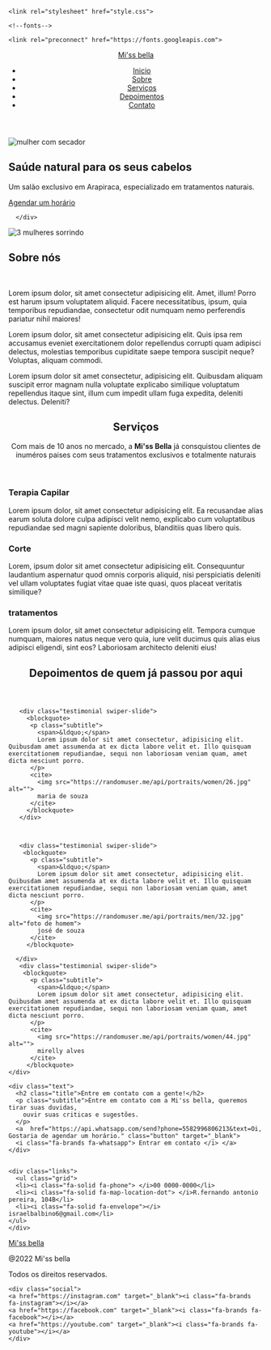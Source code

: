 <!DOCTYPE html>
<html lang="pt_BR">
<head>
    <!-- informações da pagina-->
    <meta charset="UTF-8"/>
    <meta name="viewport" content="width=device-width,
     initial-scale=1.0"/>
    <title>Index</title>
    <link rel="stylesheet" href="assets/fonts/icomoon.svg">
    <script src="https://kit.fontawesome.com/54cad9f386.js" crossorigin="anonymous"></script>
    <!--swipe-->

<link 
rel="stylesheet" 
href="https://unpkg.com/swiper@8/swiper-bundle.min.css"
/>

    <link rel="stylesheet" href="style.css">
    
    <!--fonts-->

    <link rel="preconnect" href="https://fonts.googleapis.com">
<link rel="preconnect" href="https://fonts.gstatic.com" crossorigin>
<link href="https://fonts.googleapis.com/css2?family=DM+Sans:ital,wght@0,400;1,500;1,700&family=Poppins:wght@400;500;700&display=swap" rel="stylesheet">

</head>
<body>
  <header id="header" >
    <nav class="container">
      <a class="logo" href="#">Mi'ss <span>bella</span></a>
      <div class="menu ">
        <ul class="grid">
          <li><a class="title" href="#home">Inicio</a></li>
          <li><a class="title" href="#about">Sobre</a></li>
          <li><a class="title" href="#services">Serviços</a></li>
          <li><a class="title" href="#testimonials">Depoimentos</a></li>
          <li><a class="title" href="#contact">Contato</a></li>
        </ul>
      </div>
      <div class="toggle open"><i class="fa-solid fa-bars"></i></div>
      <div class="toggle close"><i class="fa-solid fa-xmark"></i></div>
    </nav>
    
  </header>

  <main>
    <section class="section" id="home">
      <div class="container grid">
       <div class="img">
        <img src="https://images.unsplash.com/photo-1580618672591-eb180b1a973f?ixlib=rb-1.2.1&ixid=MnwxMjA3fDB8MHxzZWFyY2h8Mnx8aGFpcmRyZXNzZXJ8ZW58MHx8MHx8&auto=format&fit=crop&w=500&q=60" alt="mulher com secador">
       </div>
        <div class="text">
          <h2 class="title">Saúde natural para os seus cabelos</h2>
        <p class="subtitle">Um salão exclusivo em Arapiraca, especializado em 
            tratamentos naturais.</p>
            <a class="button" href="https://api.whatsapp.com/send?phone=5582996806213&text=Oi, Gostaria de agendar um horário." target="_blank">Agendar um horário</a>
        </div>

      </div>
</section>

<div class="divider"></div>

<section class="section" id="about">
  <div class="container grid">
    <div class="image"><img src="https://images.unsplash.com/photo-1559599101-f09722fb4948?ixlib=rb-1.2.1&ixid=MnwxMjA3fDB8MHxwaG90by1wYWdlfHx8fGVufDB8fHx8&auto=format&fit=crop&w=869&q=80" alt="3 mulheres sorrindo"></div>
    <div class="text">
      <h2 class="title">Sobre nós</h2>
      <br>
      <p class="subtitle">Lorem ipsum dolor, sit amet consectetur
         adipisicing elit. Amet, illum! Porro est
          harum ipsum voluptatem aliquid. Facere 
          necessitatibus, ipsum, quia temporibus repudiandae,
           consectetur odit numquam nemo perferendis pariatur
            nihil maiores!
      </p>
      <p class="subtitle">Lorem ipsum dolor, sit amet consectetur adipisicing elit. Quis ipsa rem accusamus eveniet exercitationem dolor repellendus corrupti quam adipisci delectus, molestias temporibus cupiditate saepe tempora suscipit neque? Voluptas, aliquam commodi.</p>
      <p class="subtitle">Lorem ipsum dolor sit amet consectetur, adipisicing elit. Quibusdam aliquam suscipit error magnam nulla voluptate explicabo similique voluptatum repellendus itaque sint, illum cum impedit ullam fuga expedita, deleniti delectus. Deleniti?</p>
    </div>
  </div>
</section>

<div class="divider2"></div>

<section class="section" id="services">
  <div class="container grid">
    <header>
      <h2 class="title">Serviços</h2>
      <p class="subtitle">Com mais de 10 anos no mercado, a <strong>Mi'ss Bella</strong> já
      consquistou clientes de inuméros paises com seus tratamentos
      exclusivos e totalmente naturais</p>
    </header>
    <div class="cards grid">
      <div class="card">
        <div class="icon-"><i class="fa-solid fa-person-dress"></i></div>
        <h3 class="title">Terapia Capilar</h3>
        <p class="subtitle">Lorem ipsum dolor, sit amet consectetur adipisicing elit. Ea recusandae alias earum soluta dolore culpa adipisci velit nemo, explicabo cum voluptatibus repudiandae sed magni sapiente doloribus, blanditiis quas libero quis.
        </p>
      </div>
      <div class="card">
        <div class="icon-"><i class="fa-solid fa-hand-scissors"></i></div>
        <h3 class="title">Corte</h3>
        <p class="subtitle">Lorem, ipsum dolor sit amet consectetur adipisicing elit. Consequuntur laudantium aspernatur quod omnis corporis aliquid, nisi perspiciatis deleniti vel ullam voluptates fugiat vitae quae iste quasi, quos placeat veritatis similique?</p>
      </div>
      <div class="card">
        <div class="icon-"><i class="fa-solid fa-face-grin-hearts"></i></div>
        <h3 class="title">tratamentos</h3>
        <p class="subtitle">Lorem ipsum dolor, sit amet consectetur adipisicing elit. Tempora cumque numquam, maiores natus neque vero quia, iure velit ducimus quis alias eius adipisci eligendi, sint eos? Laboriosam architecto deleniti eius!</p>
      </div>
    </div>
  </div>
</section>

<div class="divider"></div>

<section class="section" id="testimonials">
  <div class="container swiper">
    <header>
      <h2 class="title">Depoimentos de quem já passou por aqui</h2>
    </header>
    <div class="testimonials swiper-container">
      <div class="swiper-wrapper">

       <div class="testimonial swiper-slide">
         <blockquote>
          <p class="subtitle">
            <span>&ldquo;</span>
            Lorem ipsum dolor sit amet consectetur, adipisicing elit. Quibusdam amet assumenda at ex dicta labore velit et. Illo quisquam exercitationem repudiandae, sequi non laboriosam veniam quam, amet dicta nesciunt porro.
          </p>
          <cite>
            <img src="https://randomuser.me/api/portraits/women/26.jpg" alt="">
            maria de souza
          </cite>
         </blockquote>
       </div>
     


       <div class="testimonial swiper-slide">
        <blockquote>
          <p class="subtitle">
            <span>&ldquo;</span>
            Lorem ipsum dolor sit amet consectetur, adipisicing elit. Quibusdam amet assumenda at ex dicta labore velit et. Illo quisquam exercitationem repudiandae, sequi non laboriosam veniam quam, amet dicta nesciunt porro.
          </p>
          <cite>
            <img src="https://randomuser.me/api/portraits/men/32.jpg" alt="foto de homem">
            josé de souza
          </cite>
         </blockquote>
     
      </div>
       <div class="testimonial swiper-slide">
        <blockquote>
          <p class="subtitle">
            <span>&ldquo;</span>
            Lorem ipsum dolor sit amet consectetur, adipisicing elit. Quibusdam amet assumenda at ex dicta labore velit et. Illo quisquam exercitationem repudiandae, sequi non laboriosam veniam quam, amet dicta nesciunt porro.
          </p>
          <cite>
            <img src="https://randomuser.me/api/portraits/women/44.jpg" alt="">
            mirelly alves
          </cite>
         </blockquote>
    </div>
  <div class="swiper-pagination"></div>
  </div>
  </div>
</section>

<div class="divider2"></div>

<section class="section" id="contact">
  <div class="container grid">

    <div class="text">
      <h2 class="title">Entre em contato com a gente!</h2>
      <p class="subtitle">Entre em contato com a Mi'ss bella, queremos tirar suas duvidas,
        ouvir suas criticas e sugestões.
      </p>
      <a  href="https://api.whatsapp.com/send?phone=5582996806213&text=Oi, Gostaria de agendar um horário." class="button" target="_blank">
      <i class="fa-brands fa-whatsapp"> Entrar em contato </i> </a>
    </div>


    <div class="links">
      <ul class="grid">
      <li><i class="fa-solid fa-phone"> </i>00 0000-0000</li>
      <li><i class="fa-solid fa-map-location-dot"> </i>R.fernando antonio pereira, 104B</li>
      <li><i class="fa-solid fa-envelope"></i> israelbalbino6@gmail.com</li>
    </ul>
    </div>

  </div>
</section>
<div class="divider"></div>
</main>

<footer class="section">

  <div class="container grid">
    <div class="brand">
    <a href="#home"> <a class="logo logo-alt" href="#">Mi'ss <span>bella</span></a></a>
    <p class="subtitle">@2022 Mi'ss bella</p>
    <p class="subtitle">Todos os direitos reservados.</p>
    </div>

    <div class="social">
    <a href="https://instagram.com" target="_blank"><i class="fa-brands fa-instagram"></i></a>
    <a href="https://facebook.com" target="_blank"><i class="fa-brands fa-facebook"></i></a>
    <a href="https://youtube.com" target="_blank"><i class="fa-brands fa-youtube"></i></a>
    </div>

  </div>
   

</footer>

<a href="#home" class="back-to-top"><i class="fa-solid fa-arrow-up"></i></a>
    
  <script src="https://unpkg.com/scrollreveal"></script>
  <script src="https://unpkg.com/swiper@8/swiper-bundle.min.js"></script>
  <script src="main.js"></script>
</body>
</html>
